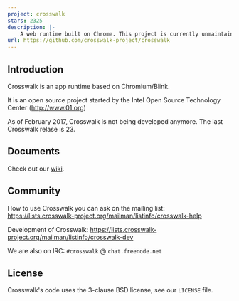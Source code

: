 ```yaml
---
project: crosswalk
stars: 2325
description: |-
    A web runtime built on Chrome. This project is currently unmaintained. 
url: https://github.com/crosswalk-project/crosswalk
---
```


## Introduction

Crosswalk is an app runtime based on Chromium/Blink.

It is an open source project started by the Intel Open Source Technology Center
(http://www.01.org)

As of February 2017, Crosswalk is not being developed anymore. The last Crosswalk relase is 23.

## Documents

Check out our [wiki](http://crosswalk-project.org/#wiki).

## Community

How to use Crosswalk you can ask on the mailing list: https://lists.crosswalk-project.org/mailman/listinfo/crosswalk-help

Development of Crosswalk: https://lists.crosswalk-project.org/mailman/listinfo/crosswalk-dev

We are also on IRC: `#crosswalk` @ `chat.freenode.net`

## License

Crosswalk's code uses the 3-clause BSD license, see our `LICENSE` file.

